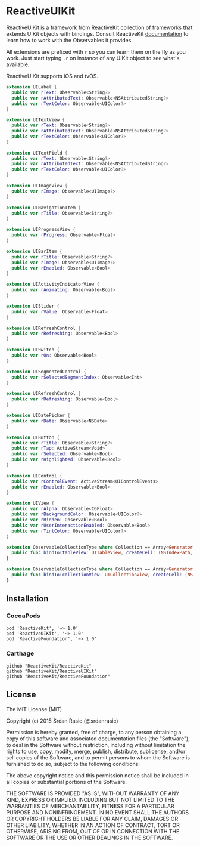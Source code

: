 # ReactiveUIKit

ReactiveUIKit is a framework from ReactiveKit collection of frameworks that extends UIKit objects with bindings. Consult ReactiveKit [documentation](https://github.com/ReactiveKit/ReactiveKit) to learn how to work with the Observables it provides.

All extensions are prefixed with `r` so you can learn them on the fly as you work. Just start typing `.r` on instance of any UIKit object to see what's available.

ReactiveUIKit supports iOS and tvOS.


```swift
extension UILabel {
  public var rText: Observable<String?>
  public var rAttributedText: Observable<NSAttributedString?>
  public var rTextColor: Observable<UIColor?>
}
```

```swift
extension UITextView {
  public var rText: Observable<String?>
  public var rAttributedText: Observable<NSAttributedString?>
  public var rTextColor: Observable<UIColor?>
}
```

```swift
extension UITextField {
  public var rText: Observable<String?>
  public var rAttributedText: Observable<NSAttributedString?>
  public var rTextColor: Observable<UIColor?>
}
```

```swift
extension UIImageView {
  public var rImage: Observable<UIImage?>
}
```

```swift
extension UINavigationItem {
  public var rTitle: Observable<String?>
}
```

```swift
extension UIProgressView {
  public var rProgress: Observable<Float>
}
```

```swift
extension UIBarItem {
  public var rTitle: Observable<String?>
  public var rImage: Observable<UIImage?>
  public var rEnabled: Observable<Bool>
}
```

```swift
extension UIActivityIndicatorView {
  public var rAnimating: Observable<Bool>
}
```

```swift
extension UISlider {
  public var rValue: Observable<Float>
}
```

```swift
extension UIRefreshControl {
  public var rRefreshing: Observable<Bool>
}
```

```swift
extension UISwitch {
  public var rOn: Observable<Bool>
}
```

```swift
extension UISegmentedControl {
  public var rSelectedSegmentIndex: Observable<Int>
}
```

```swift
extension UIRefreshControl {
  public var rRefreshing: Observable<Bool>
}
```

```swift
extension UIDatePicker {
  public var rDate: Observable<NSDate>
}
```

```swift
extension UIButton {
  public var rTitle: Observable<String?>
  public var rTap: ActiveStream<Void>
  public var rSelected: Observable<Bool>
  public var rHighlighted: Observable<Bool>
}
```

```swift
extension UIControl {
  public var rControlEvent: ActiveStream<UIControlEvents>
  public var rEnabled: Observable<Bool>
}
```

```swift
extension UIView {
  public var rAlpha: Observable<CGFloat>
  public var rBackgroundColor: Observable<UIColor?>
  public var rHidden: Observable<Bool>
  public var rUserInteractionEnabled: Observable<Bool>
  public var rTintColor: Observable<UIColor?>
}
```


```swift
extension ObservableCollectionType where Collection == Array<Generator.Element> {
  public func bindTo(tableView: UITableView, createCell: (NSIndexPath, ObservableCollection<Collection>, UITableView) -> UITableViewCell) -> DisposableType
}
```

```swift
extension ObservableCollectionType where Collection == Array<Generator.Element> {
  public func bindTo(collectionView: UICollectionView, createCell: (NSIndexPath, ObservableCollection<Collection>, UICollectionView) -> UICollectionViewCell) -> DisposableType
}
```

## Installation

### CocoaPods

```
pod 'ReactiveKit', '~> 1.0'
pod 'ReactiveUIKit', '~> 1.0'
pod 'ReactiveFoundation', '~> 1.0'
```

### Carthage

```
github "ReactiveKit/ReactiveKit" 
github "ReactiveKit/ReactiveUIKit"
github "ReactiveKit/ReactiveFoundation"
```

## License

The MIT License (MIT)

Copyright (c) 2015 Srdan Rasic (@srdanrasic)

Permission is hereby granted, free of charge, to any person obtaining a copy
of this software and associated documentation files (the "Software"), to deal
in the Software without restriction, including without limitation the rights
to use, copy, modify, merge, publish, distribute, sublicense, and/or sell
copies of the Software, and to permit persons to whom the Software is
furnished to do so, subject to the following conditions:

The above copyright notice and this permission notice shall be included in
all copies or substantial portions of the Software.

THE SOFTWARE IS PROVIDED "AS IS", WITHOUT WARRANTY OF ANY KIND, EXPRESS OR
IMPLIED, INCLUDING BUT NOT LIMITED TO THE WARRANTIES OF MERCHANTABILITY,
FITNESS FOR A PARTICULAR PURPOSE AND NONINFRINGEMENT. IN NO EVENT SHALL THE
AUTHORS OR COPYRIGHT HOLDERS BE LIABLE FOR ANY CLAIM, DAMAGES OR OTHER
LIABILITY, WHETHER IN AN ACTION OF CONTRACT, TORT OR OTHERWISE, ARISING FROM,
OUT OF OR IN CONNECTION WITH THE SOFTWARE OR THE USE OR OTHER DEALINGS IN
THE SOFTWARE.
